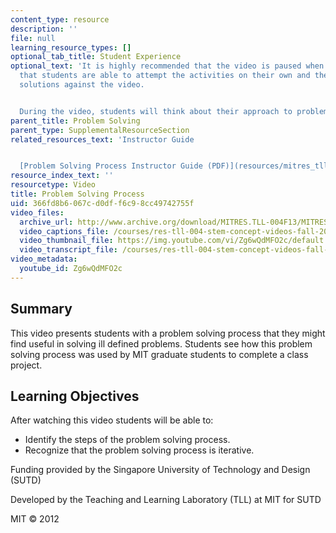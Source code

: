 ```yaml
---
content_type: resource
description: ''
file: null
learning_resource_types: []
optional_tab_title: Student Experience
optional_text: 'It is highly recommended that the video is paused when prompted so
  that students are able to attempt the activities on their own and then check their
  solutions against the video.


  During the video, students will think about their approach to problem solving.'
parent_title: Problem Solving
parent_type: SupplementalResourceSection
related_resources_text: 'Instructor Guide


  [Problem Solving Process Instructor Guide (PDF)](resources/mitres_tll-004f13_pspr_ig)'
resource_index_text: ''
resourcetype: Video
title: Problem Solving Process
uid: 366fd8b6-067c-d0df-f6c9-8cc49742755f
video_files:
  archive_url: http://www.archive.org/download/MITRES.TLL-004F13/MITRES_TLL-004F13_problem_solving_process_300k.mp4
  video_captions_file: /courses/res-tll-004-stem-concept-videos-fall-2013/b9ed40049c5a5d67bed06f4cf1270172_Zg6wQdMFO2c.vtt
  video_thumbnail_file: https://img.youtube.com/vi/Zg6wQdMFO2c/default.jpg
  video_transcript_file: /courses/res-tll-004-stem-concept-videos-fall-2013/8d6842676babf924783199cca4dbc486_Zg6wQdMFO2c.pdf
video_metadata:
  youtube_id: Zg6wQdMFO2c
---
```


Summary
-------

This video presents students with a problem solving process that they might find useful in solving ill defined problems. Students see how this problem solving process was used by MIT graduate students to complete a class project.

Learning Objectives
-------------------

After watching this video students will be able to:

*   Identify the steps of the problem solving process.
*   Recognize that the problem solving process is iterative.

Funding provided by the Singapore University of Technology and Design (SUTD)

Developed by the Teaching and Learning Laboratory (TLL) at MIT for SUTD

MIT © 2012